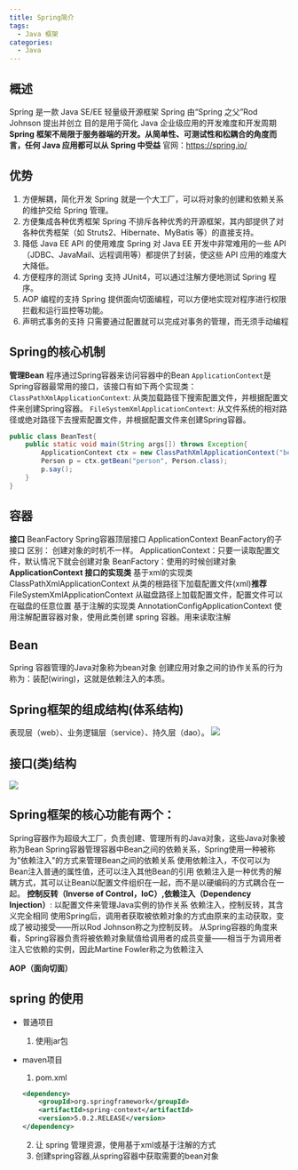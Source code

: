 ```yaml
---
title: Spring简介
tags:
  - Java 框架
categories:
  - Java
---
```


## 概述
Spring 是一款 Java SE/EE 轻量级开源框架
Spring 由“Spring 之父”Rod Johnson 提出并创立
目的是用于简化 Java 企业级应用的开发难度和开发周期
**Spring 框架不局限于服务器端的开发。从简单性、可测试性和松耦合的角度而言，任何 Java 应用都可以从 Spring 中受益**
官网：https://spring.io/

## 优势
1. 方便解耦，简化开发
Spring 就是一个大工厂，可以将对象的创建和依赖关系的维护交给 Spring 管理。
2. 方便集成各种优秀框架
Spring 不排斥各种优秀的开源框架，其内部提供了对各种优秀框架（如 Struts2、Hibernate、MyBatis 等）的直接支持。
3. 降低 Java EE API 的使用难度
Spring 对 Java EE 开发中非常难用的一些 API（JDBC、JavaMail、远程调用等）都提供了封装，使这些 API 应用的难度大大降低。
4. 方便程序的测试
Spring 支持 JUnit4，可以通过注解方便地测试 Spring 程序。
5. AOP 编程的支持
Spring 提供面向切面编程，可以方便地实现对程序进行权限拦截和运行监控等功能。
6. 声明式事务的支持
只需要通过配置就可以完成对事务的管理，而无须手动编程

## Spring的核心机制

**管理Bean**
程序通过Spring容器来访问容器中的Bean
`ApplicationContext`是Spring容器最常用的接口，该接口有如下两个实现类：
`ClassPathXmlApplicationContext`: 从类加载路径下搜索配置文件，并根据配置文件来创建Spring容器。
`FileSystemXmlApplicationContext`: 从文件系统的相对路径或绝对路径下去搜索配置文件，并根据配置文件来创建Spring容器。
``` Java
public class BeanTest{
    public static void main(String args[]) throws Exception{
        ApplicationContext ctx = new ClassPathXmlApplicationContext("beans.xml");
        Person p = ctx.getBean("person", Person.class);
        p.say();
    }
}
```

## 容器
**接口**
BeanFactory Spring容器顶层接口
ApplicationContext  BeanFactory的子接口
区别： 
创建对象的时机不一样。 
ApplicationContext：只要一读取配置文件，默认情况下就会创建对象
BeanFactory：使用的时候创建对象 
**ApplicationContext 接口的实现类**
基于xml的实现类
ClassPathXmlApplicationContext  从类的根路径下加载配置文件(xml)**推荐**
FileSystemXmlApplicationContext 从磁盘路径上加载配置文件，配置文件可以在磁盘的任意位置
基于注解的实现类
AnnotationConfigApplicationContext  使用注解配置容器对象，使用此类创建 spring 容器。用来读取注解

## Bean
Spring 容器管理的Java对象称为bean对象
创建应用对象之间的协作关系的行为称为：装配(wiring)，这就是依赖注入的本质。

## Spring框架的组成结构(体系结构)
表现层（web）、业务逻辑层（service）、持久层（dao）。
![](spring框架的组成结构.png)

## 接口(类)结构
![](spring接口(类)结构.png)

## Spring框架的核心功能有两个：
Spring容器作为超级大工厂，负责创建、管理所有的Java对象，这些Java对象被称为Bean
Spring容器管理容器中Bean之间的依赖关系，Spring使用一种被称为"依赖注入"的方式来管理Bean之间的依赖关系
使用依赖注入，不仅可以为Bean注入普通的属性值，还可以注入其他Bean的引用
依赖注入是一种优秀的解耦方式，其可以让Bean以配置文件组织在一起，而不是以硬编码的方式耦合在一起。
**控制反转（Inverse of Control，IoC）,依赖注入（Dependency Injection）**:
以配置文件来管理Java实例的协作关系
依赖注入，控制反转，其含义完全相同
使用Spring后，调用者获取被依赖对象的方式由原来的主动获取，变成了被动接受——所以Rod Johnson称之为控制反转。
从Spring容器的角度来看，Spring容器负责将被依赖对象赋值给调用者的成员变量——相当于为调用者注入它依赖的实例，因此Martine Fowler称之为依赖注入

**AOP（面向切面）**

## spring 的使用
- 普通项目
  1. 使用jar包

- maven项目
  1. pom.xml
    ``` xml
    <dependency>
        <groupId>org.springframework</groupId>
        <artifactId>spring-context</artifactId>
        <version>5.0.2.RELEASE</version>
    </dependency>
    ```
  2. 让 spring 管理资源，使用基于xml或基于注解的方式
  3. 创建spring容器,从spring容器中获取需要的bean对象


